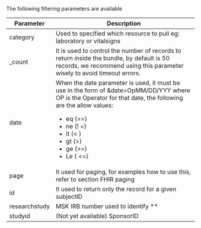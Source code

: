The following filtering parameters are available

| Parameter      | Description |
| -----------    | ----------- |
| category       |  Used to specified which resource to pull eg: laboratory or vitalsigns |
| _count         |  It is used to control the number of records to return inside the bundle, by default is 50 records, we recommend using this parameter wisely to avoid timeout errors. |
| date           | When the date parameter is used, it must be use in the form of &date=OpMM/DD/YYY where OP is the Operator for that date, the following are the allow values: <ul><li>eq (==)</li><li>ne (! =)</li><li>lt (< )</li><li>gt (>)</li><li>ge (>=)</li><li>Le ( <=)</li></ul>|
| page | It used for paging, for examples how to use this, refer to section FHIR paging |
| id | It used to return only the record for a given subjectID |
| researchstudy | MSK IRB number used to identify ** |
| studyid | (Not yet available) SponsorID |